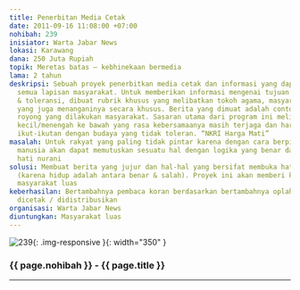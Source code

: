 ```yaml
---
title: Penerbitan Media Cetak
date: 2011-09-16 11:08:00 +07:00
nohibah: 239
inisiator: Warta Jabar News
lokasi: Karawang
dana: 250 Juta Rupiah
topik: Meretas batas – kebhinekaan bermedia
lama: 2 tahun
deskripsi: Sebuah proyek penerbitkan media cetak dan informasi yang dapat diakses
  semua lapisan masyarakat. Untuk memberikan informasi mengenai tujuan ke-bhinekaan
  & toleransi, dibuat rubrik khusus yang melibatkan tokoh agama, masyarakat, dan institusi
  yang juga menanganinya secara khusus. Berita yang dimuat adalah contoh-contoh kerjasama/gotong
  royong yang dilakukan masyarakat. Sasaran utama dari program ini meliputi masyarakat
  kecil/menengah ke bawah yang rasa kebersamaanya masih terjaga dan harapannya tidak
  ikut-ikutan dengan budaya yang tidak toleran. “NKRI Harga Mati”
masalah: Untuk rakyat yang paling tidak pintar karena dengan cara berpikir yang baik,
  manusia akan dapat memutuskan sesuatu hal dengan logika yang benar dan sesuai dengan
  hati nurani
solusi: Membuat berita yang jujur dan hal-hal yang bersifat membuka hati pembacanya
  (karena hidup adalah antara benar & salah). Proyek ini akan memberi keuntungan kepada
  masyarakat luas
keberhasilan: Bertambahnya pembaca koran berdasarkan bertambahnya oplah koran yang
  dicetak / didistribusikan
organisasi: Warta Jabar News
diuntungkan: Masyarakat luas
---
```


![239](/static/img/hibahcmb/239.png){: .img-responsive }{: width="350" }

### {{ page.nohibah }} - {{ page.title }}

---
